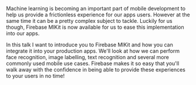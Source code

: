 Machine learning is becoming an important part of mobile development to help us provide a frictionless experience for our apps users. However at the same time it can be a pretty complex subject to tackle. Luckily for us though, Firebase MlKit is now available for us to ease this implementation into our apps.

In this talk I want to introduce you to Firebase MlKit and how you can integrate it into your production apps. We'll look at how we can perform face recognition, image labelling, text recognition and several more commonly used mobile use cases. Firebase makes it so easy that you'll walk away with the confidence in being able to provide these experiences to your users in no time!
